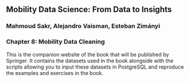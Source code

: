 ## Mobility Data Science: From Data to Insights
### Mahmoud Sakr, Alejandro Vaisman, Esteban Zimányi

### Chapter 8: Mobility Data Cleaning

This is the companion website of the book that will be published by Springer.
It contains the datasets used in the book alongside with the scripts
allowing you to input these datasets in PostgreSQL and reproduce the
examples and exercises in the book.

